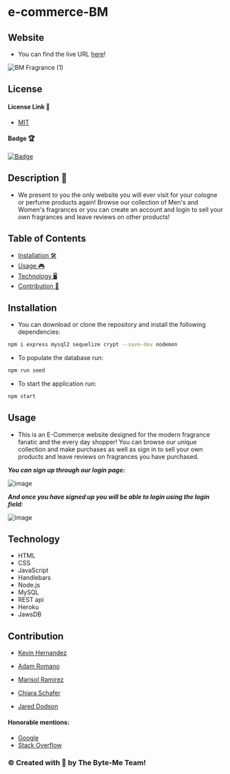 # e-commerce-BM
## Website
- You can find the live URL [here](https://byteme-ecommerce.herokuapp.com/)!

![BM Fragrance (1)](https://user-images.githubusercontent.com/84286137/142733765-a798bfd3-6452-4113-9e8c-a606bd2038a4.gif)

## License

#### License Link 🎫

- [MIT](https://choosealicense.com/licenses/mit/)

#### Badge 🏆

[![Badge](https://img.shields.io/badge/license-MIT-brightgreen/)](https://img.shields.io/badge/license-MIT-brightgreen/)

## Description 📖

- We present to you the only website you will ever visit for your cologne or perfume products again! Browse our collection of Men's and Women's fragrances or you can create an account and login to sell your own fragrances and leave reviews on other products! 

## Table of Contents

- [Installation 🛠](#installation)
- [Usage 🎮](#usage)
- [Technology 🖥️](#technology)
- [Contribution 👾](#contribution)

## Installation

- You can download or clone the repository and install the following dependencies:
```bash
npm i express mysql2 sequelize crypt --save-dev nodemon
```
- To populate the database run:
```bash
npm run seed
```
- To start the application run: 
```bash
npm start
```

## Usage

- This is an E-Commerce website designed for the modern fragrance fanatic and the every day shopper! You can browse our unique collection and make purchases as well as sign in to sell your own products and leave reviews on fragrances you have purchased.

***You can sign up through our login page:***

![image](https://user-images.githubusercontent.com/84286137/142689681-5dbed39b-c687-4804-af2f-21c700f7cf85.png)

***And once you have signed up you will be able to login using the login field:***

![image](https://user-images.githubusercontent.com/84286137/142689928-fee61f17-b89f-4992-9a6f-a7506f9eda38.png)

## Technology

- HTML
- CSS
- JavaScript
- Handlebars
- Node.js
- MySQL
- REST api
- Heroku
- JawsDB
  
## Contribution

- [Kevin Hernandez](https://github.com/Kevin-Hernandez-Garza)
  
- [Adam Romano](https://github.com/AdamRomano89)
  
- [Marisol Ramirez](https://github.com/MarisolRamirez1031)
  
- [Chiara Schafer](https://github.com/ChiaraNS)
  
- [Jared Dodson](https://github.com/jareddodson)

#### Honorable mentions:
- [Google](https://google.com)
- [Stack Overflow](https://stackoverflow.com)
  

### © Created with 💜 by The Byte-Me Team!
